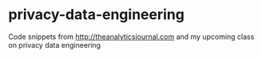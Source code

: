 # privacy-data-engineering
Code snippets from http://theanalyticsjournal.com and my upcoming class on privacy data engineering
